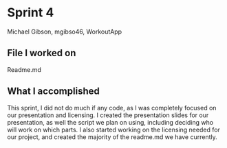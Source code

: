 # Sprint 4
Michael Gibson, mgibso46, WorkoutApp

## File I worked on

Readme.md

## What I accomplished

This sprint, I did not do much if any code, as I was completely focused on our presentation and licensing.
I created the presentation slides for our presentation, as well the script we plan on using, including
deciding who will work on which parts. I also started working on the licensing needed for our 
project, and created the majority of the readme.md we have currently. 
